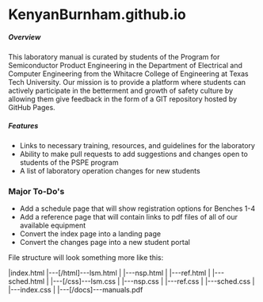 # KenyanBurnham.github.io

##### Overview
This laboratory manual is curated by students of the Program for Semiconductor Product Engineering in the Department of Electrical and Computer Engineering from the Whitacre College of Engineering at Texas Tech University.
Our mission is to provide a platform where students can actively participate in the betterment and growth of safety culture by allowing them give feedback in the form of a GIT repository hosted by GitHub Pages.

##### Features
- Links to necessary training, resources, and guidelines for the laboratory
- Ability to make pull requests to add suggestions and changes open to students of the PSPE program
- A list of laboratory operation changes for new students

### Major To-Do's
- Add a schedule page that will show registration options for Benches 1-4
- Add a reference page that will contain links to pdf files of all of our available equipment
- Convert the index page into a landing page
- Convert the changes page into a new student portal

File structure will look something more like this:

|index.html
|---[/html]---lsm.html
|        |---nsp.html
|        |---ref.html
|        |---sched.html
|
|---[/css]---lsm.css
|       |---nsp.css
|       |---ref.css
|       |---sched.css
|       |---index.css
|
|---[/docs]---manuals.pdf
